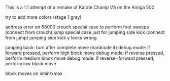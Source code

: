 This is a 1:1 attempt of a remake of Karate Champ VS on the Amiga 500

try to add more colors (stage 1 gray)

address error on 68000
crouch special case to perform foot sweeps (connect from crouch)
jump special case just for jumping side kick (connect from jump)
jumping side kick y looks wrong


jumping back: turn after complete move (hardcode it)
debug mode: if forward pressed, perform high block move
debug mode: if reverse pressed, perform medium block move
debug mode: if reverse+forward pressed, perform low block move

block moves on xmin/xmax

